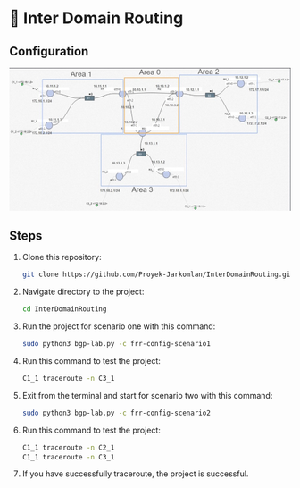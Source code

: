# 📄 **Inter Domain Routing**

## **Configuration**

![Inter Domain Routing Configuration](https://github.com/Proyek-Jarkomlan/InterDomainRouting/blob/main/assets/Inter%20Domain%20Routing.jpg?raw=true)

## **Steps**
1. Clone this repository:
   ```bash
   git clone https://github.com/Proyek-Jarkomlan/InterDomainRouting.git
2. Navigate directory to the project:
   ```bash
   cd InterDomainRouting
3. Run the project for scenario one with this command:
   ```bash
   sudo python3 bgp-lab.py -c frr-config-scenario1
4. Run this command to test the project:
   ```bash
   C1_1 traceroute -n C3_1
5. Exit from the terminal and start for scenario two with this command:
   ```bash
   sudo python3 bgp-lab.py -c frr-config-scenario2
6. Run this command to test the project:
   ```bash
   C1_1 traceroute -n C2_1
   C1_1 traceroute -n C3_1
8. If you have successfully traceroute, the project is successful.
